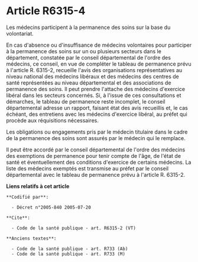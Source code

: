 # Article R6315-4

Les médecins participent à la permanence des soins sur la base du volontariat. 

En cas d'absence ou d'insuffisance de médecins volontaires pour participer à la permanence des soins sur un ou plusieurs
secteurs dans le département, constatée par le conseil départemental de l'ordre des médecins, ce conseil, en vue de compléter
le tableau de permanence prévu à l'article R. 6315-2, recueille l'avis des organisations représentatives au niveau national
des médecins libéraux et des médecins des centres de santé représentées au niveau départemental et des associations de
permanence des soins. Il peut prendre l'attache des médecins d'exercice libéral dans les secteurs concernés. Si, à l'issue de
ces consultations et démarches, le tableau de permanence reste incomplet, le conseil départemental adresse un rapport,
faisant état des avis recueillis et, le cas échéant, des entretiens avec les médecins d'exercice libéral, au préfet qui
procède aux réquisitions nécessaires. 

Les obligations ou engagements pris par le médecin titulaire dans le cadre de la permanence des soins sont assurés par le
médecin qui le remplace. 

Il peut être accordé par le conseil départemental de l'ordre des médecins des exemptions de permanence pour tenir compte de
l'âge, de l'état de santé et éventuellement des conditions d'exercice de certains médecins. La liste des médecins exemptés
est transmise au préfet par le conseil départemental avec le tableau de permanence prévu à l'article R. 6315-2.

**Liens relatifs à cet article**

	**Codifié par**:

	  - Décret n°2005-840 2005-07-20

	**Cite**:

	  - Code de la santé publique - art. R6315-2 (VT)

	**Anciens textes**:

	  - Code de la santé publique - art. R733 (Ab)
	  - Code de la santé publique - art. R733 (M)
